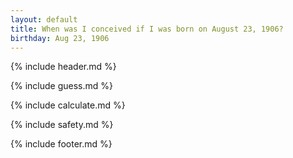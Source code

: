 ```yaml
---
layout: default
title: When was I conceived if I was born on August 23, 1906?
birthday: Aug 23, 1906
---
```


{% include header.md %}

{% include guess.md %}

{% include calculate.md %}

{% include safety.md %}

{% include footer.md %}



